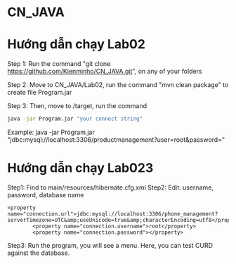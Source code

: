 # CN_JAVA
# Hướng dẫn chạy Lab02
Step 1: Run the command "git clone https://github.com/Kienminho/CN_JAVA.git", on any of your folders

Step 2: Move to CN_JAVA/Lab02, run the command "mvn clean package" to create file Program.jar

Step 3: Then, move to /target, run the command 
```bash
java -jar Program.jar "your connect string"
```

Example: java -jar Program.jar "jdbc:mysql://localhost:3306/productmanagement?user=root&password="


# Hướng dẫn chạy Lab023
Step1: Find to main/resources/hibernate.cfg.xml
Step2: Edit: username, password, database name
```
<property name="connection.url">jdbc:mysql://localhost:3306/phone_management?serverTimezone=UTC&amp;useUnicode=true&amp;characterEncoding=utf8</property>
        <property name="connection.username">root</property>
        <property name="connection.password"></property>
```
Step3: Run the program, you will see a menu. Here, you can test CURD against the database.

